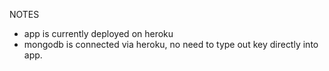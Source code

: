 NOTES

- app is currently deployed on heroku
- mongodb is connected via heroku, no need to type out key directly into app.